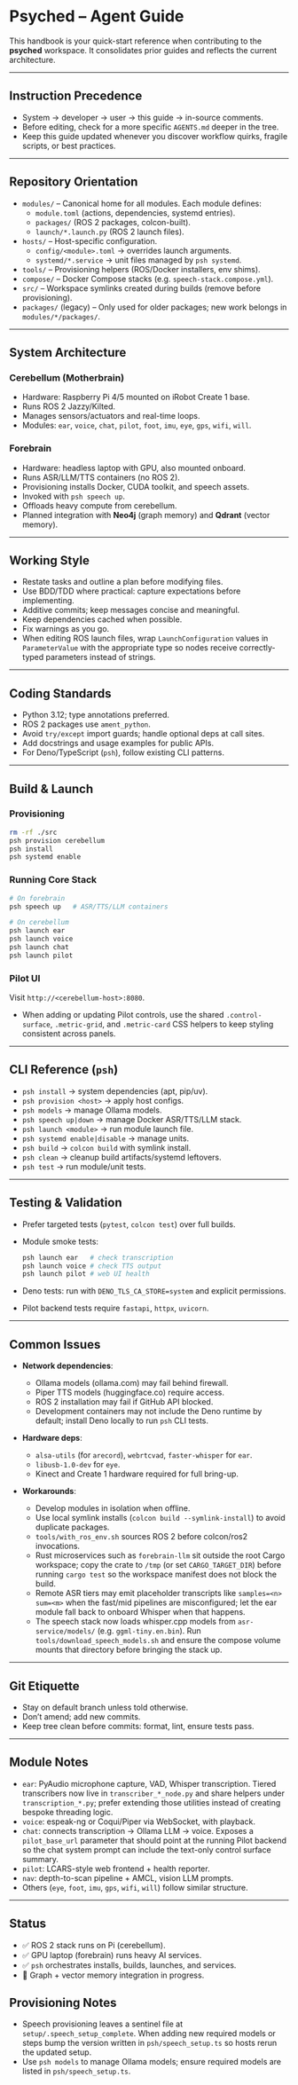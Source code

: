 # Psyched – Agent Guide

This handbook is your quick-start reference when contributing to the
**psyched** workspace. It consolidates prior guides and reflects the
current architecture.

---

## Instruction Precedence
- System → developer → user → this guide → in-source comments.
- Before editing, check for a more specific `AGENTS.md` deeper in the tree.
- Keep this guide updated whenever you discover workflow quirks, fragile scripts,
  or best practices.

---

## Repository Orientation
- `modules/` – Canonical home for all modules. Each module defines:
  - `module.toml` (actions, dependencies, systemd entries).
  - `packages/` (ROS 2 packages, colcon-built).
  - `launch/*.launch.py` (ROS 2 launch files).
- `hosts/` – Host-specific configuration.
  - `config/<module>.toml` → overrides launch arguments.
  - `systemd/*.service` → unit files managed by `psh systemd`.
- `tools/` – Provisioning helpers (ROS/Docker installers, env shims).
- `compose/` – Docker Compose stacks (e.g. `speech-stack.compose.yml`).
- `src/` – Workspace symlinks created during builds (remove before provisioning).
- `packages/` (legacy) – Only used for older packages; new work belongs in `modules/*/packages/`.

---

## System Architecture

### Cerebellum (Motherbrain)
- Hardware: Raspberry Pi 4/5 mounted on iRobot Create 1 base.
- Runs ROS 2 Jazzy/Kilted.
- Manages sensors/actuators and real-time loops.
- Modules: `ear`, `voice`, `chat`, `pilot`, `foot`, `imu`, `eye`, `gps`, `wifi`, `will`.

### Forebrain
- Hardware: headless laptop with GPU, also mounted onboard.
- Runs ASR/LLM/TTS containers (no ROS 2).
- Provisioning installs Docker, CUDA toolkit, and speech assets.
- Invoked with `psh speech up`.
- Offloads heavy compute from cerebellum.
- Planned integration with **Neo4j** (graph memory) and **Qdrant** (vector memory).

---

## Working Style
- Restate tasks and outline a plan before modifying files.
- Use BDD/TDD where practical: capture expectations before implementing.
- Additive commits; keep messages concise and meaningful.
- Keep dependencies cached when possible.
- Fix warnings as you go.
- When editing ROS launch files, wrap `LaunchConfiguration` values in
  `ParameterValue` with the appropriate type so nodes receive correctly-typed
  parameters instead of strings.

---

## Coding Standards
- Python 3.12; type annotations preferred.
- ROS 2 packages use `ament_python`.
- Avoid `try/except` import guards; handle optional deps at call sites.
- Add docstrings and usage examples for public APIs.
- For Deno/TypeScript (`psh`), follow existing CLI patterns.

---

## Build & Launch

### Provisioning
```bash
rm -rf ./src
psh provision cerebellum
psh install
psh systemd enable
````

### Running Core Stack

```bash
# On forebrain
psh speech up   # ASR/TTS/LLM containers

# On cerebellum
psh launch ear
psh launch voice
psh launch chat
psh launch pilot
```

### Pilot UI

Visit `http://<cerebellum-host>:8080`.

- When adding or updating Pilot controls, use the shared `.control-surface`,
  `.metric-grid`, and `.metric-card` CSS helpers to keep styling consistent
  across panels.

---

## CLI Reference (`psh`)

* `psh install` → system dependencies (apt, pip/uv).
* `psh provision <host>` → apply host configs.
* `psh models` → manage Ollama models.
* `psh speech up|down` → manage Docker ASR/TTS/LLM stack.
* `psh launch <module>` → run module launch file.
* `psh systemd enable|disable` → manage units.
* `psh build` → `colcon build` with symlink install.
* `psh clean` → cleanup build artifacts/systemd leftovers.
* `psh test` → run module/unit tests.

---

## Testing & Validation

* Prefer targeted tests (`pytest`, `colcon test`) over full builds.
* Module smoke tests:

  ```bash
  psh launch ear   # check transcription
  psh launch voice # check TTS output
  psh launch pilot # web UI health
  ```
* Deno tests: run with `DENO_TLS_CA_STORE=system` and explicit permissions.
* Pilot backend tests require `fastapi`, `httpx`, `uvicorn`.

---

## Common Issues

* **Network dependencies**:

  * Ollama models (ollama.com) may fail behind firewall.
  * Piper TTS models (huggingface.co) require access.
  * ROS 2 installation may fail if GitHub API blocked.
  * Development containers may not include the Deno runtime by default; install Deno locally to run `psh` CLI tests.
* **Hardware deps**:

  * `alsa-utils` (for `arecord`), `webrtcvad`, `faster-whisper` for `ear`.
  * `libusb-1.0-dev` for `eye`.
  * Kinect and Create 1 hardware required for full bring-up.
* **Workarounds**:

  * Develop modules in isolation when offline.
  * Use local symlink installs (`colcon build --symlink-install`) to avoid duplicate packages.
  * `tools/with_ros_env.sh` sources ROS 2 before colcon/ros2 invocations.
  * Rust microservices such as `forebrain-llm` sit outside the root Cargo workspace; copy the crate to `/tmp` (or set
    `CARGO_TARGET_DIR`) before running `cargo test` so the workspace manifest does not block the build.
  * Remote ASR tiers may emit placeholder transcripts like `samples=<n> sum=<m>` when the fast/mid pipelines are misconfigured;
    let the ear module fall back to onboard Whisper when that happens.
  * The speech stack now loads whisper.cpp models from `asr-service/models/` (e.g. `ggml-tiny.en.bin`). Run
    `tools/download_speech_models.sh` and ensure the compose volume mounts that directory before bringing the stack up.

---

## Git Etiquette

* Stay on default branch unless told otherwise.
* Don’t amend; add new commits.
* Keep tree clean before commits: format, lint, ensure tests pass.

---

## Module Notes

* `ear`: PyAudio microphone capture, VAD, Whisper transcription. Tiered
  transcribers now live in `transcriber_*_node.py` and share helpers under
  `transcription_*.py`; prefer extending those utilities instead of creating
  bespoke threading logic.
* `voice`: espeak-ng or Coqui/Piper via WebSocket, with playback.
* `chat`: connects transcription → Ollama LLM → voice. Exposes a `pilot_base_url`
  parameter that should point at the running Pilot backend so the chat system
  prompt can include the text-only control surface summary.
* `pilot`: LCARS-style web frontend + health reporter.
* `nav`: depth-to-scan pipeline + AMCL, vision LLM prompts.
* Others (`eye`, `foot`, `imu`, `gps`, `wifi`, `will`) follow similar structure.

---

## Status

* ✅ ROS 2 stack runs on Pi (cerebellum).
* ✅ GPU laptop (forebrain) runs heavy AI services.
* ✅ `psh` orchestrates installs, builds, launches, and services.
* 🔄 Graph + vector memory integration in progress.

## Provisioning Notes
* Speech provisioning leaves a sentinel file at `setup/.speech_setup_complete`.
  When adding new required models or steps bump the version written in
  `psh/speech_setup.ts` so hosts rerun the updated setup.
* Use `psh models` to manage Ollama models; ensure required models are listed in
  `psh/speech_setup.ts`.
